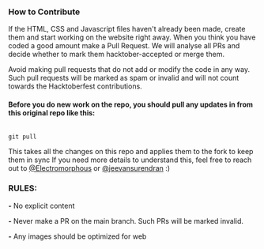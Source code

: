 ### How to Contribute

If the HTML, CSS and Javascript files haven't already been made, create them and start working on the website right away. When you think you have coded a good amount make a Pull Request. We will analyse all PRs and decide whether to mark them hacktober-accepted or merge them.

Avoid making pull requests that do not add or modify the code in any way. Such pull requests will be marked as spam or invalid and will not count towards the Hacktoberfest contributions.

#### Before you do new work on the repo, you should pull any updates in from this original repo like this:

```

git pull

```

This takes all the changes on this repo and applies them to the fork to keep them in sync
If you need more details to understand this, feel free to reach out to [@Electromorphous](https://twitter.com/Electromorphous) or [@jeevansurendran](https://twitter.com/jeevansurendran) :)

### RULES:

**-** No explicit content

**-** Never make a PR on the main branch. Such PRs will be marked invalid.

**-** Any images should be optimized for web
